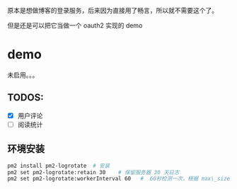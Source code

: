 原本是想做博客的登录服务，后来因为直接用了畅言，所以就不需要这个了。

但是还是可以把它当做一个 oauth2 实现的 demo

# demo

未启用。。。

## TODOS:

- [x] 用户评论
- [ ] 阅读统计

## 环境安装

```bash
pm2 install pm2-logrotate  # 安装
pm2 set pm2-logrotate:retain 30    # 保留服务器 30 天日志
pm2 set pm2-logrotate:workerInterval 60   #  60秒检测一次，根据 max\_size 的值来检测是否需要日志分割。
```
